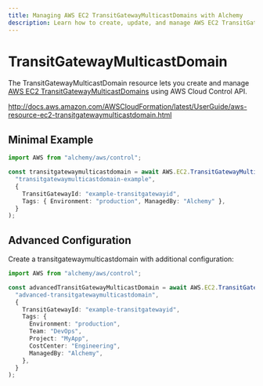 ```yaml
---
title: Managing AWS EC2 TransitGatewayMulticastDomains with Alchemy
description: Learn how to create, update, and manage AWS EC2 TransitGatewayMulticastDomains using Alchemy Cloud Control.
---
```


# TransitGatewayMulticastDomain

The TransitGatewayMulticastDomain resource lets you create and manage [AWS EC2 TransitGatewayMulticastDomains](https://docs.aws.amazon.com/ec2/latest/userguide/) using AWS Cloud Control API.

http://docs.aws.amazon.com/AWSCloudFormation/latest/UserGuide/aws-resource-ec2-transitgatewaymulticastdomain.html

## Minimal Example

```ts
import AWS from "alchemy/aws/control";

const transitgatewaymulticastdomain = await AWS.EC2.TransitGatewayMulticastDomain(
  "transitgatewaymulticastdomain-example",
  {
    TransitGatewayId: "example-transitgatewayid",
    Tags: { Environment: "production", ManagedBy: "Alchemy" },
  }
);
```

## Advanced Configuration

Create a transitgatewaymulticastdomain with additional configuration:

```ts
import AWS from "alchemy/aws/control";

const advancedTransitGatewayMulticastDomain = await AWS.EC2.TransitGatewayMulticastDomain(
  "advanced-transitgatewaymulticastdomain",
  {
    TransitGatewayId: "example-transitgatewayid",
    Tags: {
      Environment: "production",
      Team: "DevOps",
      Project: "MyApp",
      CostCenter: "Engineering",
      ManagedBy: "Alchemy",
    },
  }
);
```

